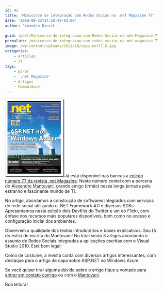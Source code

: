 ```yaml
---
id: 93
title: 'Minicurso de integração com Redes Socias na .net Magazine 77'
date: '2010-09-23T14:58:49-03:00'
author: 'Leandro Daniel'

guid: /post/Minicurso-de-integracao-com-Redes-Socias-na-net-Magazine-77.aspx
permalink: /minicurso-de-integracao-com-redes-socias-na-net-magazine-77/
image: /wp-content/uploads/2012/10/capa_net77_G.jpg
categories:
    - Articles
    - IT
tags:
    - pt-br
    - '.net Magazine'
    - Artigos
    - Comunidade
---
```


![capa_net77_g](/assets/pics/capa_net77_g_1.jpg "capa_net77_g")Já está disponível nas bancas a [edição número 77 da revista .net Magazine](http://www.devmedia.com.br/post-18004-Revista--net-Magazine-Edicao-77.html). Neste número contei com a parceria do [Alexandre Mantovani](http://system.mantov.net/), grande amigo (irmão) nessa longa jornada pelo estranho e fascinante mundo de TI.

No artigo, abordamos a construção de softwares integrados com serviços de rede social utilizando o .NET Framework 4.0 e diversos SDKs. Apresentamos nesta edição dois DevKits do Twitter e um do Flickr, com ênfase nos recursos mais populares disponíveis, bem como no acesso e configuração inicial dos ambientes.

Observem a qualidade dos textos introdutórios e boxes explicativos. Sou fã do estilo de escrita do Mantovani! No total serão 3 artigos abordando o assunto de Redes Sociais integradas a aplicações escritas com o Visual Studio 2010. Está bem legal!

Como de costume, a revista conta com diversos artigos interessantes, com destaque para o artigo de capa sobre ASP.NET no Windows Azure.

Se você quiser tirar alguma dúvida sobre o artigo fique a vontade para [entrar em contato comigo](/contact/) ou com o [Mantovani](http://system.mantov.net/blog/contact).

Boa leitura!

